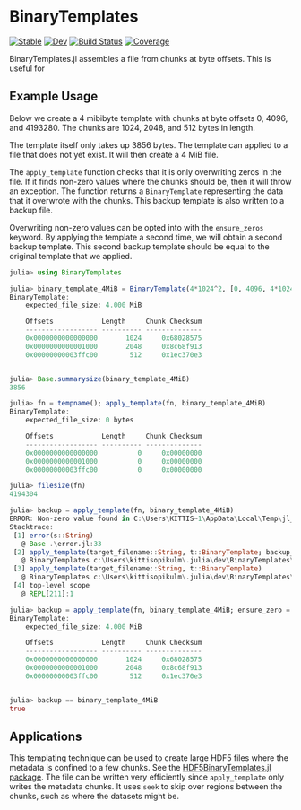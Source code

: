 # BinaryTemplates

[![Stable](https://img.shields.io/badge/docs-stable-blue.svg)](https://kittisopikulm@janelia.hhmi.org.github.io/BinaryTemplates.jl/stable/)
[![Dev](https://img.shields.io/badge/docs-dev-blue.svg)](https://kittisopikulm@janelia.hhmi.org.github.io/BinaryTemplates.jl/dev/)
[![Build Status](https://github.com/kittisopikulm@janelia.hhmi.org/BinaryTemplates.jl/actions/workflows/CI.yml/badge.svg?branch=main)](https://github.com/kittisopikulm@janelia.hhmi.org/BinaryTemplates.jl/actions/workflows/CI.yml?query=branch%3Amain)
[![Coverage](https://codecov.io/gh/kittisopikulm@janelia.hhmi.org/BinaryTemplates.jl/branch/main/graph/badge.svg)](https://codecov.io/gh/kittisopikulm@janelia.hhmi.org/BinaryTemplates.jl)

BinaryTemplates.jl assembles a file from chunks at byte offsets. This is useful for 

## Example Usage

Below we create a 4 mibibyte template with chunks at byte offsets 0, 4096, and 4193280. The chunks are 1024, 2048, and 512 bytes in length.

The template itself only takes up 3856 bytes. The template can applied to a file that does not yet exist. It will then create a 4 MiB file.

The `apply_template` function checks that it is only overwriting zeros in the file. If it finds non-zero values where the chunks should be,
then it will throw an exception. The function returns a `BinaryTemplate` representing the data that it overwrote with the chunks. This backup
template is also written to a backup file.

Overwriting non-zero values can be opted into with the `ensure_zeros` keyword. By applying the template a second time, we will obtain a second
backup template. This second backup template should be equal to the original template that we applied.

```julia
julia> using BinaryTemplates

julia> binary_template_4MiB = BinaryTemplate(4*1024^2, [0, 4096, 4*1024^2-1024], [rand(UInt8, 1024), rand(UInt8, 2048), rand(UInt8, 512)])
BinaryTemplate:
    expected_file_size: 4.000 MiB

    Offsets            Length     Chunk Checksum
    ------------------ ---------- --------------
    0x0000000000000000       1024     0x68028575
    0x0000000000001000       2048     0x8c68f913
    0x00000000003ffc00        512     0x1ec370e3


julia> Base.summarysize(binary_template_4MiB)
3856

julia> fn = tempname(); apply_template(fn, binary_template_4MiB)
BinaryTemplate:
    expected_file_size: 0 bytes

    Offsets            Length     Chunk Checksum
    ------------------ ---------- --------------
    0x0000000000000000          0     0x00000000
    0x0000000000001000          0     0x00000000
    0x00000000003ffc00          0     0x00000000

julia> filesize(fn)
4194304

julia> backup = apply_template(fn, binary_template_4MiB)
ERROR: Non-zero value found in C:\Users\KITTIS~1\AppData\Local\Temp\jl_vQiVuwO6WZ when applying template. Use keyword `ensure_zero = false` to override.
Stacktrace:
 [1] error(s::String)
   @ Base .\error.jl:33
 [2] apply_template(target_filename::String, t::BinaryTemplate; backup_filename::String, ensure_zero::Bool, truncate::Bool)
   @ BinaryTemplates c:\Users\kittisopikulm\.julia\dev\BinaryTemplates\src\io.jl:161
 [3] apply_template(target_filename::String, t::BinaryTemplate)
   @ BinaryTemplates c:\Users\kittisopikulm\.julia\dev\BinaryTemplates\src\io.jl:148
 [4] top-level scope
   @ REPL[211]:1

julia> backup = apply_template(fn, binary_template_4MiB; ensure_zero = false)
BinaryTemplate:
    expected_file_size: 4.000 MiB

    Offsets            Length     Chunk Checksum
    ------------------ ---------- --------------
    0x0000000000000000       1024     0x68028575
    0x0000000000001000       2048     0x8c68f913
    0x00000000003ffc00        512     0x1ec370e3


julia> backup == binary_template_4MiB
true
```

## Applications

This templating technique can be used to create large HDF5 files where the metadata is confined to a few chunks.
See the [HDF5BinaryTemplates.jl package](HDF5BinaryTemplates). The file can be written very efficiently since
`apply_template` only writes the metadata chunks. It uses `seek` to skip over regions between the chunks,
such as where the datasets might be.